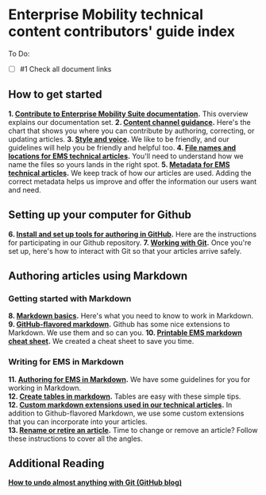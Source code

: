 <properties pageTitle="Enterprise Mobility Suite technical content contributors' guide index" description="Lists the articles available in the EMS technical content contributors' guide for microsoft.com/ems." metaKeywords="" services="" solutions="" documentationCenter="" authors="v-jocgar" videoId="" scriptId="" manager="robmazz" />

<tags ms.service="contributor-guide" ms.devlang="" ms.topic="article" ms.tgt_pltfrm="" ms.workload="" ms.date="02/24/2016" ms.author="v-jocgar" />

# Enterprise Mobility technical content contributors' guide index
To Do: 
- [ ] #1 Check all document links

## How to get started

**1. [Contribute to Enterprise Mobility Suite documentation](./../README.md).** This overview explains our documentation set. 
**2. [Content channel guidance](./content-channel-guidance.md).** Here's the chart that shows you where you can contribute by authoring, correcting, or updating articles. 
**3. [Style and voice](./style-and-voice.md).** We like to be friendly, and our guidelines will help you be friendly and helpful too. 
**4. [File names and locations for EMS technical articles](./file-names-and-locations.md).** You'll need to understand how we name the files so yours lands in the right spot. 
**5. [Metadata for EMS technical articles](./article-metadata.md).** We keep track of how our articles are used. Adding the correct metadata helps us improve and offer the information our users want and need.  

## Setting up your computer for Github
**6. [Install and set up tools for authoring in GitHub](./tools-and-setup.md).** Here are the instructions for participating in our Github repository.
**7. [Working with Git](./work-with-git.md).** Once you're set up, here's how to interact with Git so that your articles arrive safely. 

## Authoring articles using Markdown

### Getting started with Markdown
**8. [Markdown basics](https://help.github.com/articles/getting-started-with-writing-and-formatting-on-github/).** Here's what you need to know to work in Markdown. 
**9. [GitHub-flavored markdown](https://help.github.com/articles/about-writing-and-formatting-on-github/).** Github has some nice extensions to Markdown. We use them and so can you. 
**10. [Printable EMS markdown cheat sheet](./media/ems-markdown-cheat-sheet.pdf).** We created a cheat sheet to save you time.

### Writing for EMS in Markdown
**11. [Authoring for EMS in Markdown](./authoring-in-markdown.md).** We have some guidelines for you for working in Markdown.  
**12. [Create tables in markdown](./create-tables-markdown.md).** Tables are easy with these simple tips.  
**12. [Custom markdown extensions used in our technical articles](./custom-markdown-extensions.md).** In addition to Github-flavored Markdown, we use some custom extensions that you can incorporate into your articles.  
**13. [Rename or retire an article](./rename-or-retire-an-article.md).** Time to change or remove an article? Follow these instructions to cover all the angles. 
## Additional Reading
**[How to undo almost anything with Git (GitHub blog)](https://github.com/blog/2019-how-to-undo-almost-anything-with-git)**



